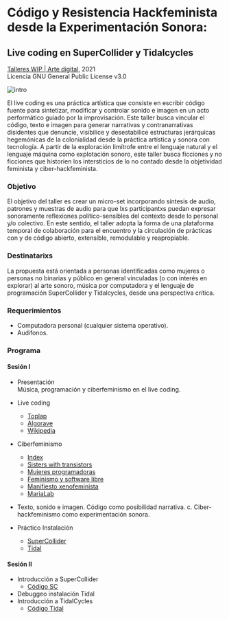 # Código y Resistencia Hackfeminista desde la Experimentación Sonora:  
## Live coding en SuperCollider y Tidalcycles
[Talleres WIP | Arte digital](https://wipartedigital.com/2021/06/21/codigo-y-resistencia-hackfeminista-desde-la-experimentacion-sonora/), 2021   
Licencia GNU General Public License v3.0  
  
  
![intro](https://media.giphy.com/media/3ohs7XjrVT0zuGynS0/giphy.gif)  


El live coding es una práctica artística que consiste en escribir código fuente para sintetizar, modificar y controlar sonido e imagen en un acto performático guiado por la improvisación.
Este taller busca vincular el código, texto e imagen para generar narrativas y contranarrativas disidentes que denuncie, visibilice y desestabilice estructuras jerárquicas hegemónicas de la colonialidad desde la práctica artística y sonora con tecnología. A partir de la exploración limítrofe entre el lenguaje natural y el lenguaje máquina como explotación sonoro, este taller busca ficciones y no ficciones que historien los intersticios de lo no contado desde la objetividad feminista y ciber-hackfeminista.

### Objetivo

El objetivo del taller es crear un micro-set incorporando síntesis de audio, patrones y muestras de audio para que lxs participantxs puedan expresar sonoramente reflexiones político-sensibles del contexto desde lo personal y/o colectivo. En este sentido, el taller adopta la forma de una plataforma temporal de colaboración para el encuentro y la circulación de prácticas con y de código abierto, extensible, remodulable y reapropiable.

### Destinatarixs

La propuesta está orientada a personas identificadas como mujeres o personas no binarias y público en general vinculadas (o con interés en explorar) al arte sonoro, música por computadora y el lenguaje de programación SuperCollider y Tidalcycles, desde una perspectiva crítica. 

### Requerimientos 

- Computadora personal (cualquier sistema operativo). 
- Audífonos. 

### Programa 

#### Sesión I

- Presentación  
Música, programación y ciberfeminismo en el live coding. 
- Live coding 
	- [Toplap](https://toplap.org/about/)
	- [Algorave](https://algorave.com/)
	- [Wikipedia](https://es.wikipedia.org/wiki/Live_coding)
- Ciberfeminismo
	- [Index](https://cyberfeminismindex.com/)
	- [Sisters with transistors](https://sisterswithtransistors.com/ALL)
	- [Mujeres programadoras](https://www.fullstackacademy.com/blog/remarkable-women-programmers)
	- [Feminismo y software libre](https://www.mujeresenred.net/software_libre/indexsl.html)
	- [Manifiesto xenofeminista](https://laboriacuboniks.net/manifesto/xenofeminism-a-politics-for-alienation/)
	- [MariaLab](https://www.marialab.org/)
	
- Texto, sonido e imagen. Código como posibilidad narrativa.
c. Ciber-hackfeminismo como experimentación sonora.
- Práctico
Instalación
	- [SuperCollider](https://supercollider.github.io/download) 
	- [Tidal](https://tidalcycles.org/docs/getting-started/linux_install)


#### Sesión II

- Introducción a SuperCollider
	- [Código SC]()
- Debuggeo instalación Tidal
- Introducción a TidalCycles 
	- [Código Tidal]()


	



